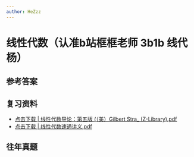 ```yaml
---
author: HeZzz
---
```


# 线性代数（认准b站框框老师 3b1b 线代杨）


## 参考答案


## 复习资料

- [点击下载 | 线性代数导论：第五版 (（美）Gilbert Stra_ (Z-Library).pdf](https://cs-speedrun.github.io/cs-speedrun-documents/%E7%BA%BF%E6%80%A7%E4%BB%A3%E6%95%B0%EF%BC%88%E8%AE%A4%E5%87%86b%E7%AB%99%E6%A1%86%E6%A1%86%E8%80%81%E5%B8%88%203b1b%20%E7%BA%BF%E4%BB%A3%E6%9D%A8%EF%BC%89/%E5%A4%8D%E4%B9%A0%E8%B5%84%E6%96%99/%E7%BA%BF%E6%80%A7%E4%BB%A3%E6%95%B0%E5%AF%BC%E8%AE%BA%EF%BC%9A%E7%AC%AC%E4%BA%94%E7%89%88%20%28%EF%BC%88%E7%BE%8E%EF%BC%89Gilbert%20Stra_%20%28Z-Library%29.pdf)
- [点击下载 | 线性代数速通讲义.pdf](https://cs-speedrun.github.io/cs-speedrun-documents/%E7%BA%BF%E6%80%A7%E4%BB%A3%E6%95%B0%EF%BC%88%E8%AE%A4%E5%87%86b%E7%AB%99%E6%A1%86%E6%A1%86%E8%80%81%E5%B8%88%203b1b%20%E7%BA%BF%E4%BB%A3%E6%9D%A8%EF%BC%89/%E5%A4%8D%E4%B9%A0%E8%B5%84%E6%96%99/%E7%BA%BF%E6%80%A7%E4%BB%A3%E6%95%B0%E9%80%9F%E9%80%9A%E8%AE%B2%E4%B9%89.pdf)

## 往年真题

